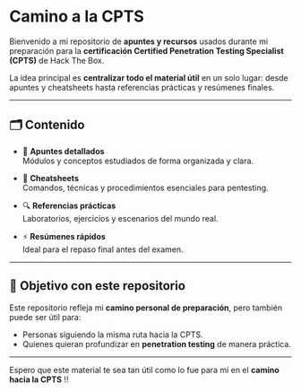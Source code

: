 
# Camino a la CPTS

Bienvenido a mi repositorio de **apuntes y recursos** usados durante mi preparación para la **certificación Certified Penetration Testing Specialist (CPTS)** de Hack The Box.  

La idea principal es **centralizar todo el material útil** en un solo lugar: desde apuntes y cheatsheets hasta referencias prácticas y resúmenes finales.

---

## 🗂️ Contenido

- 📝 **Apuntes detallados**  
  Módulos y conceptos estudiados de forma organizada y clara.

- 📑 **Cheatsheets**  
  Comandos, técnicas y procedimientos esenciales para pentesting.

- 🔍 **Referencias prácticas**  
  Laboratorios, ejercicios y escenarios del mundo real.

- ⚡ **Resúmenes rápidos**  
  Ideal para el repaso final antes del examen.

---

## 🎯 Objetivo con este repositorio

Este repositorio refleja mi **camino personal de preparación**, pero también puede ser útil para:

- Personas siguiendo la misma ruta hacia la CPTS.  
- Quienes quieran profundizar en **penetration testing** de manera práctica.  

---

Espero que este material te sea tan útil como lo fue para mí en el **camino hacia la CPTS** !!
